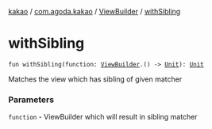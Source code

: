 [kakao](../../index.md) / [com.agoda.kakao](../index.md) / [ViewBuilder](index.md) / [withSibling](./with-sibling.md)

# withSibling

`fun withSibling(function: `[`ViewBuilder`](index.md)`.() -> `[`Unit`](https://kotlinlang.org/api/latest/jvm/stdlib/kotlin/-unit/index.html)`): `[`Unit`](https://kotlinlang.org/api/latest/jvm/stdlib/kotlin/-unit/index.html)

Matches the view which has sibling of given matcher

### Parameters

`function` - ViewBuilder which will result in sibling matcher